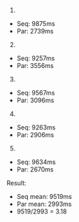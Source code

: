 1)
 - Seq: 9875ms
 - Par: 2739ms
2)
 - Seq: 9257ms
 - Par: 3556ms
3)
 - Seq: 9567ms
 - Par: 3096ms
4)
 - Seq: 9263ms
 - Par: 2906ms
5)
 - Seq: 9634ms
 - Par: 2670ms

Result:
 - Seq mean: 9519ms
 - Par mean: 2993ms
 - 9519/2993 = 3.18
